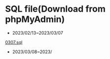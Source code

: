 # SQL file(Download from phpMyAdmin)

- 2023/02/13~2023/03/07 

[0307.sql](https://github.com/brian09088/DataBase-System/blob/main/LAB/0307.sql)

- 2023/03/08~2023/
